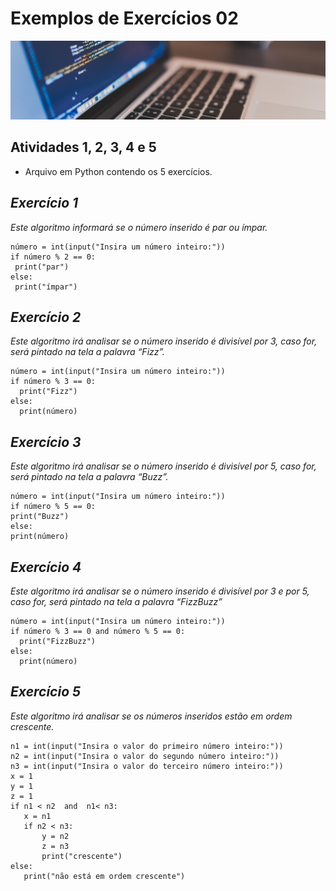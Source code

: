 
# Exemplos de Exercícios 02

<img src="https://github.com/ScenioMathias/APL-2/blob/main/ALP.png?raw=true" alt="smashupy" width="700"/>

## Atividades 1, 2, 3, 4 e 5 

* Arquivo em Python contendo os 5 exercícios.

## _Exercício 1_

_Este algoritmo informará se o número inserido é par ou ímpar._ 

```shell
número = int(input("Insira um número inteiro:"))
if número % 2 == 0:
 print("par")
else:
 print("ímpar")
```
## _Exercício 2_
_Este algoritmo irá analisar se o número inserido é divisível por 3, caso for, será pintado na tela a palavra “Fizz”._ 
```shell
número = int(input("Insira um número inteiro:"))
if número % 3 == 0:
  print("Fizz")
else: 
  print(número)
  ```
  
  ## _Exercício 3_
  _Este algoritmo irá analisar se o número inserido é divisível por 5, caso for, será pintado na tela a palavra “Buzz”._ 
  ```shell
  número = int(input("Insira um número inteiro:"))
if número % 5 == 0:
  print("Buzz")
else: 
  print(número)
  ```
  
  ## _Exercício 4_
  _Este algoritmo irá analisar se o número inserido é divisível por 3 e por 5, caso for, será pintado na tela a palavra “FizzBuzz”_
  ```shell
  número = int(input("Insira um número inteiro:"))
if número % 3 == 0 and número % 5 == 0:
    print("FizzBuzz")
else: 
    print(número)
  
 ```
 ## _Exercício 5_
 _Este algoritmo irá analisar se os números inseridos estão em ordem crescente._
 
 ```shell
n1 = int(input("Insira o valor do primeiro número inteiro:"))
n2 = int(input("Insira o valor do segundo número inteiro:"))
n3 = int(input("Insira o valor do terceiro número inteiro:"))
x = 1
y = 1
z = 1
if n1 < n2  and  n1< n3:
	x = n1
	if n2 < n3:
		y = n2
		z = n3
		print("crescente")
else:
	print("não está em ordem crescente")
   ```
  
